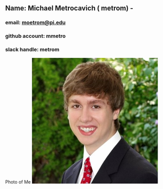 ## Name: Michael Metrocavich ( metrom) - 
### email: moetrom@pi.edu 
### github account: mmetro
### slack handle: metrom
Photo of Me ![metrom](images/metrom.jpg)
